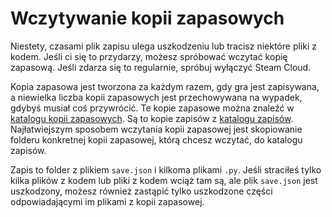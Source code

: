 # Wczytywanie kopii zapasowych
Niestety, czasami plik zapisu ulega uszkodzeniu lub tracisz niektóre pliki z kodem. Jeśli ci się to przydarzy, możesz spróbować wczytać kopię zapasową. Jeśli zdarza się to regularnie, spróbuj wyłączyć Steam Cloud.

Kopia zapasowa jest tworzona za każdym razem, gdy gra jest zapisywana, a niewielka liczba kopii zapasowych jest przechowywana na wypadek, gdybyś musiał coś przywrócić.
Te kopie zapasowe można znaleźć w [katalogu kopii zapasowych](persistent_data_path/Backup). Są to kopie zapisów z [katalogu zapisów](persistent_data_path/Saves).
Najłatwiejszym sposobem wczytania kopii zapasowej jest skopiowanie folderu konkretnej kopii zapasowej, którą chcesz wczytać, do katalogu zapisów.

Zapis to folder z plikiem `save.json` i kilkoma plikami `.py`.
Jeśli straciłeś tylko kilka plików z kodem lub pliki z kodem wciąż tam są, ale plik `save.json` jest uszkodzony, możesz również zastąpić tylko uszkodzone części odpowiadającymi im plikami z kopii zapasowej.